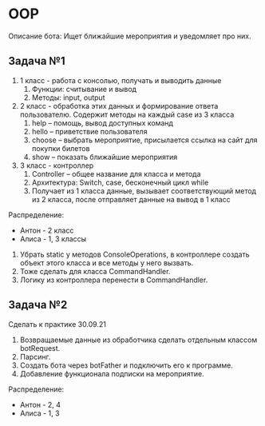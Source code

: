 # OOP
Описание бота: Ищет ближайшие мероприятия и уведомляет про них.

## Задача №1

1. 1 класс - работа с консолью, получать и выводить данные
    1. Функции: считывание и вывод 
    2. Методы: input, output
2. 2 класс - обработка этих данных и формирование ответа пользователю. Содержит методы на каждый case из 3 класса
    1. help – помощь, вывод доступных команд
    2. hello – приветствие пользователя
    3. choose – выбрать мероприятие, присылается ссылка на сайт для покупки билетов
    4. show – показать ближайшие мероприятия
3. 3 класс - контроллер
    1. Controller – общее название для класса и метода
    2. Архитектура: Switch, case, бесконечный цикл while
    3. Получает из 1 класса данные, вызывает соответствующий метод из 2 класса, после отправляет данные на вывод в 1 класс

Распределение:
- Антон - 2 класс
- Алиса - 1, 3 классы

1. Убрать static у методов ConsoleOperations, в контроллере создать объект этого класса и все методы у него вызвать.
2. Тоже сделать для класса CommandHandler.
3. Логику из контроллера перенести в CommandHandler.

## Задача №2
Сделать к практике 30.09.21

1. Возвращаемые данные из обработчика сделать отдельным классом botRequest.
2. Парсинг.
3. Создать бота через botFather и подключить его к программе.
4. Добавление функционала подписки на мероприятие.

Распределение:
- Антон - 2, 4
- Алиса - 1, 3
